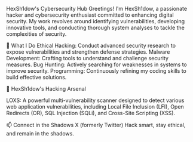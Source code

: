 HexSh1dow's Cybersecurity Hub
Greetings! I'm HexSh1dow, a passionate hacker and cybersecurity enthusiast committed to enhancing digital security. My work revolves around identifying vulnerabilities, developing innovative tools, and conducting thorough system analyses to tackle the complexities of security.

🔧 What I Do
Ethical Hacking: Conduct advanced security research to expose vulnerabilities and strengthen defense strategies.
Malware Development: Crafting tools to understand and challenge security measures.
Bug Hunting: Actively searching for weaknesses in systems to improve security.
Programming: Continuously refining my coding skills to build effective solutions.

🚀 HexSh1dow's Hacking Arsenal

LOXS: A powerful multi-vulnerability scanner designed to detect various web application vulnerabilities, including Local File Inclusion (LFI), Open Redirects (OR), SQL Injection (SQLi), and Cross-Site Scripting (XSS).

📫 Connect in the Shadows
X (formerly Twitter)
Hack smart, stay ethical, and remain in the shadows.

